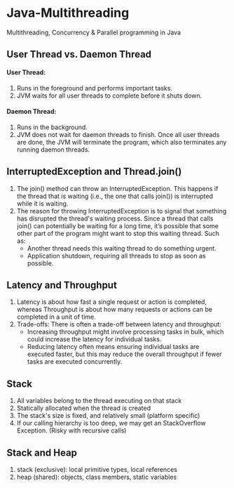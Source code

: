 # Java-Multithreading
Multithreading, Concurrency &amp; Parallel programming in Java

## User Thread vs. Daemon Thread
#### User Thread:
1. Runs in the foreground and performs important tasks.
2. JVM waits for all user threads to complete before it shuts down.
#### Daemon Thread:
1. Runs in the background.
2. JVM does not wait for daemon threads to finish. Once all user threads are done, the JVM will terminate the program, which also terminates any running daemon threads.

## InterruptedException and Thread.join()
1. The join() method can throw an InterruptedException. This happens if the thread that is waiting (i.e., the one that calls join()) is interrupted while it is waiting.
2. The reason for throwing InterruptedException is to signal that something has disrupted the thread's waiting process. Since a thread that calls join() can potentially be waiting for a long time, it’s possible that some other part of the program might want to stop this waiting thread. Such as:
    - Another thread needs this waiting thread to do something urgent.
    - Application shutdown, requiring all threads to stop as soon as possible.

## Latency and Throughput
1. Latency is about how fast a single request or action is completed, whereas Throughput is about how many requests or actions can be completed in a unit of time.
2. Trade-offs: There is often a trade-off between latency and throughput:
    - Increasing throughput might involve processing tasks in bulk, which could increase the latency for individual tasks.
    - Reducing latency often means ensuring individual tasks are executed faster, but this may reduce the overall throughput if fewer tasks are executed concurrently.

## Stack
1. All variables belong to the thread executing on that stack
2. Statically allocated when the thread is created
3. The stack's size is fixed, and relatively small (platform specific)
4. If our calling hierarchy is too deep, we may get an StackOverflow Exception. (Risky with recursive calls)

## Stack and Heap
1. stack (exclusive): local primitive types, local references
2. heap (shared): objects, class members, static variables